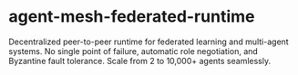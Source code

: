 # agent-mesh-federated-runtime
Decentralized peer-to-peer runtime for federated learning and multi-agent systems. No single point of failure, automatic role negotiation, and Byzantine fault tolerance. Scale from 2 to 10,000+ agents seamlessly.
